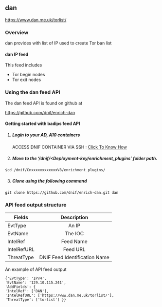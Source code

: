## dan   
  https://www.dan.me.uk/torlist/ 

### Overview
 dan provides with list of IP  used to create Tor ban list

#### dan IP feed
This feed includes
- Tor begin nodes
- Tor exit nodes


### Using the dan feed API
 The dan feed API is found on github at

https://github.com/dnif/enrich-dan

#### Getting started with badips feed API

1. #####    Login to your AD, A10 containers  
   ACCESS DNIF CONTAINER VIA SSH : [Click To Know How](https://dnif.it/docs/guides/tutorials/access-dnif-container-via-ssh.html)
2. #####    Move to the ‘/dnif/<Deployment-key/enrichment_plugins’ folder path.
```
$cd /dnif/CnxxxxxxxxxxxxV8/enrichment_plugins/
```
3. #####   Clone using the following command  
```  
git clone https://github.com/dnif/enrich-dan.git dan
```
### API feed output structure
  | Fields        | Description  |
| ------------- |:-------------:|
| EvtType      | An IP |
| EvtName      | The IOC      |
| IntelRef | Feed Name      |
| IntelRefURL | Feed URL      |
| ThreatType | DNIF Feed Identification Name |      

An example of API feed output
```
{'EvtType': 'IPv4',
'EvtName': '129.10.115.241',
'AddFields': {
'IntelRef': ['DAN'],
'IntelRefURL': ['https://www.dan.me.uk/torlist/'],
'ThreatType': ['torlist'] }}
```

